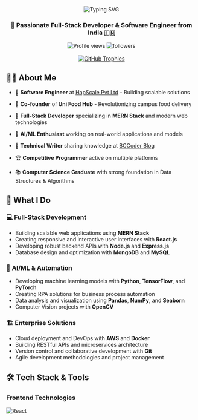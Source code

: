<div align="center">
  <img src="https://readme-typing-svg.herokuapp.com?font=Fira+Code&size=30&duration=3000&pause=1000&color=2E9EF7&center=true&vCenter=true&width=600&lines=Hi+%F0%9F%91%8B%2C+I'm+Ayush+Singh;Full-Stack+Developer;Software+Engineer+%40+HapScale;AI%2FML+Enthusiast;Problem+Solver" alt="Typing SVG" />
</div>

<h3 align="center">🚀 Passionate Full-Stack Developer & Software Engineer from India 🇮🇳</h3>

<div align="center">
  <img src="https://komarev.com/ghpvc/?username=ayusingh-54&label=Profile%20views&color=0e75b6&style=for-the-badge" alt="Profile views" />
  <img src="https://img.shields.io/github/followers/ayusingh-54?label=Followers&style=for-the-badge" alt="followers" />
</div>

<br/>

<div align="center">
  <a href="https://github.com/ryo-ma/github-profile-trophy">
    <img src="https://github-profile-trophy.vercel.app/?username=ayusingh-54&theme=discord&column=7&margin-w=15&margin-h=15" alt="GitHub Trophies" />
  </a>
</div>

## 👨‍💻 About Me

- 🏢 **Software Engineer** at [HapScale Pvt Ltd](https://hapscale.com) - Building scalable solutions
- 💼 **Co-founder** of **Uni Food Hub** - Revolutionizing campus food delivery
- 🌟 **Full-Stack Developer** specializing in **MERN Stack** and modern web technologies

- 🧠 **AI/ML Enthusiast** working on real-world applications and models
- 📝 **Technical Writer** sharing knowledge at [BCCoder Blog](https://ayusingh54.github.io/bccoder/#)
- 🏆 **Competitive Programmer** active on multiple platforms
- 📚 **Computer Science Graduate** with strong foundation in Data Structures & Algorithms

## 🎯 What I Do

### 💻 **Full-Stack Development**
- Building scalable web applications using **MERN Stack**
- Creating responsive and interactive user interfaces with **React.js**
- Developing robust backend APIs with **Node.js** and **Express.js**
- Database design and optimization with **MongoDB** and **MySQL**

### 🤖 **AI/ML & Automation**
- Developing machine learning models with **Python**, **TensorFlow**, and **PyTorch**
- Creating RPA solutions for business process automation
- Data analysis and visualization using **Pandas**, **NumPy**, and **Seaborn**
- Computer Vision projects with **OpenCV**

### 🏗️ **Enterprise Solutions**
- Cloud deployment and DevOps with **AWS** and **Docker**
- Building RESTful APIs and microservices architecture
- Version control and collaborative development with **Git**
- Agile development methodologies and project management

## 🛠️ Tech Stack & Tools

### **Frontend Technologies**
<p>
  <img src="https://img.shields.io/badge/React-20232A?style=for-the-badge&logo=react&logoColor=61DAFB" alt="React" />
